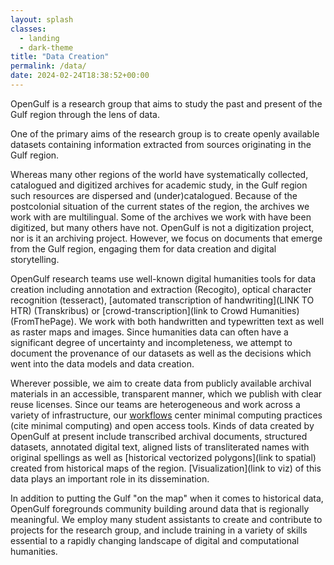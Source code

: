 ```yaml
---
layout: splash
classes:
  - landing
  - dark-theme
title: "Data Creation"
permalink: /data/
date: 2024-02-24T18:38:52+00:00
---
```


OpenGulf is a research group that aims to study the past and present of the Gulf region through the lens of data. 

One of the primary aims of the research group is to create openly available datasets containing information extracted from sources originating in the Gulf region.  

Whereas many other regions of the world have systematically collected, catalogued and digitized archives for academic study, in the Gulf region such resources are dispersed and (under)catalogued. Because of the postcolonial situation of the current states of the region, the archives we work with are multilingual. Some of the archives we work with have been digitized, but many others have not. OpenGulf is not a digitization project, nor is it an archiving project. However, we focus on documents that emerge from the Gulf region, engaging them for data creation and digital storytelling. 

OpenGulf research teams use well-known digital humanities tools for data creation including annotation and extraction (Recogito), optical character recognition (tesseract), [automated transcription of handwriting](LINK TO HTR) (Transkribus) or [crowd-transcription](link to Crowd Humanities) (FromThePage). We work with both handwritten and typewritten text as well as raster maps and images. Since humanities data can often have a significant degree of uncertainty and incompleteness, we attempt to document the provenance of our datasets as well as the decisions which went into the data models and data creation. 

Wherever possible, we aim to create data from publicly available archival materials in an accessible, transparent manner, which we publish with clear reuse licenses. Since our teams are heterogeneous and work across a variety of infrastructure, our [workflows](LINK) center minimal computing practices (cite minimal computing) and open access tools. Kinds of data created by OpenGulf at present include transcribed archival documents, structured datasets, annotated digital text, aligned lists of transliterated names with original spellings as well as [historical vectorized polygons](link to spatial) created from historical maps of the region. [Visualization](link to viz) of this data plays an important role in its dissemination.

In addition to putting the Gulf "on the map" when it comes to historical data, OpenGulf foregrounds community building around data that is regionally meaningful. We employ many student assistants to create and contribute to projects for the research group, and include training in a variety of skills essential to a rapidly changing landscape of digital and computational humanities. 
